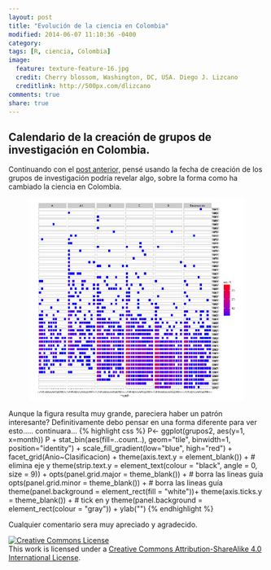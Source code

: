 ```yaml
---
layout: post
title: "Evolución de la ciencia en Colombia"
modified: 2014-06-07 11:10:36 -0400
category:
tags: [R, ciencia, Colombia]
image:
  feature: texture-feature-16.jpg
  credit: Cherry blossom, Washington, DC, USA. Diego J. Lizcano
  creditlink: http://500px.com/dlizcano
comments: true
share: true
---
```


## Calendario de la creación de grupos de investigación en Colombia.  
 
Continuando con el [post anterior,](http://dlizcano.github.io/2014/06/05/Science-in-Colombia.html) pensé usando la fecha de creación de los grupos de investigación podría revelar algo, sobre la forma como ha cambiado la ciencia en Colombia. 

<figure>
	<a href="/images/Colciencias/calendar_big.png"><img src="/images/Colciencias/calendar_small.png"></a>
</figure>

Aunque la figura resulta muy grande, pareciera haber un patrón interesante? 
Definitivamente debo pensar en una forma diferente para ver esto..... continuara... 
{% highlight css %}
P<- ggplot(grupos2, aes(y=1, x=month)) 
P + stat_bin(aes(fill=..count..), geom="tile", binwidth=1, position="identity") +
  scale_fill_gradient(low="blue", high="red") +
  facet_grid(Anio~Clasificacion) +
  theme(axis.text.y = element_blank()) + # elimina eje y
  theme(strip.text.y = element_text(colour = "black", angle = 0, size = 9)) +
  opts(panel.grid.major = theme_blank()) + # borra las lineas guía
  opts(panel.grid.minor = theme_blank()) + # borra las lineas guía
  theme(panel.background = element_rect(fill = "white"))+
  theme(axis.ticks.y = theme_blank()) + # tick en y
  theme(panel.background = element_rect(colour = "gray")) +
  ylab("")
  {% endhighlight %}
 
Cualquier comentario sera muy apreciado y agradecido.

<p></p> 

<a rel="license" href="http://creativecommons.org/licenses/by-sa/4.0/"><img alt="Creative Commons License" style="border-width:0" src="http://i.creativecommons.org/l/by-sa/4.0/88x31.png" /></a><br />This work is licensed under a <a rel="license" href="http://creativecommons.org/licenses/by-sa/4.0/">Creative Commons Attribution-ShareAlike 4.0 International License</a>.